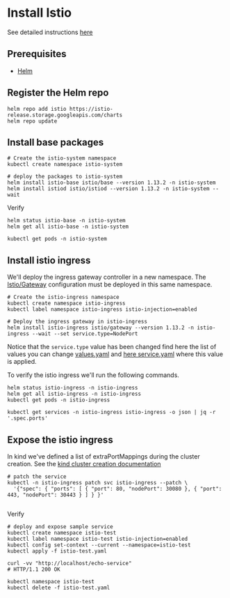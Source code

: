 # Install Istio

See detailed instructions [here](https://istio.io/latest/docs/setup/install/helm/)

## Prerequisites

* [Helm](https://helm.sh/docs/intro/install/#through-package-managers)

## Register the Helm repo
```shell
helm repo add istio https://istio-release.storage.googleapis.com/charts
helm repo update
```

## Install base packages

```shell
# Create the istio-system namespace
kubectl create namespace istio-system

# deploy the packages to istio-system
helm install istio-base istio/base --version 1.13.2 -n istio-system
helm install istiod istio/istiod --version 1.13.2 -n istio-system --wait
```
Verify

```shell
helm status istio-base -n istio-system
helm get all istio-base -n istio-system

kubectl get pods -n istio-system
```

## Install istio ingress

We'll deploy the ingress gateway controller in a new namespace. The 
[Istio/Gateway](https://istio.io/latest/docs/reference/config/networking/gateway/) configuration must be deployed in 
this same namespace.

```shell
# Create the istio-ingress namespace
kubectl create namespace istio-ingress
kubectl label namespace istio-ingress istio-injection=enabled

# Deploy the ingress gateway in istio-ingress
helm install istio-ingress istio/gateway --version 1.13.2 -n istio-ingress --wait --set service.type=NodePort
```

Notice that the `service.type` value has been changed find here the list of values you can change 
[values.yaml](https://github.com/istio/istio/blob/master/manifests/charts/gateway/values.yaml#L43) and 
[here service.yaml](https://github.com/istio/istio/blob/master/manifests/charts/gateway/templates/service.yaml#L41) where
this value is applied.

To verify the istio ingress we'll run the following commands.

```shell
helm status istio-ingress -n istio-ingress
helm get all istio-ingress -n istio-ingress
kubectl get pods -n istio-ingress

kubectl get services -n istio-ingress istio-ingress -o json | jq -r '.spec.ports'
```

## Expose the istio ingress

In kind we've defined a list of extraPortMappings during the cluster creation. See the [kind cluster creation documentation](00_MACOS-DOCKER-KIND.md)
```shell
# patch the service
kubectl -n istio-ingress patch svc istio-ingress --patch \
  '{"spec": { "ports": [ { "port": 80, "nodePort": 30080 }, { "port": 443, "nodePort": 30443 } ] } }'
  
```

Verify
```shell
# deploy and expose sample service
kubectl create namespace istio-test
kubectl label namespace istio-test istio-injection=enabled
kubectl config set-context --current --namespace=istio-test
kubectl apply -f istio-test.yaml

curl -vv "http://localhost/echo-service"
# HTTP/1.1 200 OK

kubectl namespace istio-test
kubectl delete -f istio-test.yaml
```
